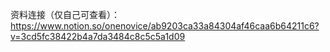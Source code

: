 资料连接（仅自己可查看）：https://www.notion.so/onenovice/ab9203ca33a84304af46caa6b64211c6?v=3cd5fc38422b4a7da3484c8c5c5a1d09
